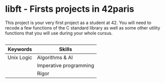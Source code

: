 # libft - Firsts projects in 42paris
This project is your very first project as a student at 42. You will need to recode a few functions of the C standard library as well as some other utility functions that you will use during your whole cursus.
##   
| Keywords        | Skills      |
| ------|-----|
| Unix Logic  	|  Algorithms & AI  	|
||   Imperative programming  	|
||   Rigor   	|
